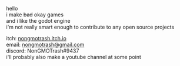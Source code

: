 hello  
i make ~~bad~~ okay games   
and i like the godot engine   
i'm not really smart enough to contribute to any open source projects   

itch: [nongmotrash.itch.io](https://https://nongmotrash.itch.io/ "click me pls")    
email: nongmotrash@gmail.com    
discord: NonGMOTrash#9437   
i'll probably also make a youtube channel at some point




<!---
NonGMOTrash/NonGMOTrash is a ✨ special ✨ repository because its `README.md` (this file) appears on your GitHub profile.
You can click the Preview link to take a look at your changes.
--->
